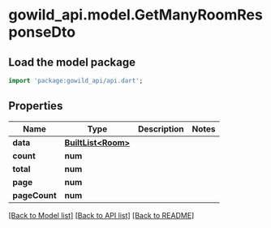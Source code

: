 # gowild_api.model.GetManyRoomResponseDto

## Load the model package
```dart
import 'package:gowild_api/api.dart';
```

## Properties
Name | Type | Description | Notes
------------ | ------------- | ------------- | -------------
**data** | [**BuiltList&lt;Room&gt;**](Room.md) |  | 
**count** | **num** |  | 
**total** | **num** |  | 
**page** | **num** |  | 
**pageCount** | **num** |  | 

[[Back to Model list]](../README.md#documentation-for-models) [[Back to API list]](../README.md#documentation-for-api-endpoints) [[Back to README]](../README.md)


